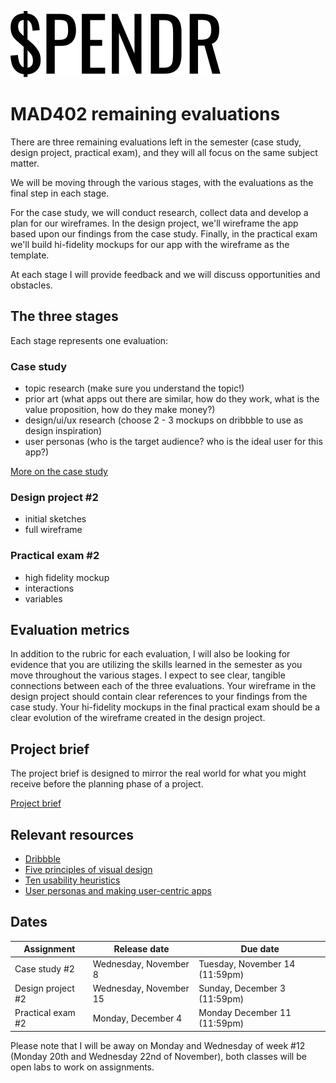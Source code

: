 ![SPENDR](spendr-logo.svg)

# MAD402 remaining evaluations

There are three remaining evaluations left in the semester (case study, design project, practical exam), and they will all focus on the same subject matter.

We will be moving through the various stages, with the evaluations as the final step in each stage.

For the case study, we will conduct research, collect data and develop a plan for our wireframes. In the design project, we'll wireframe the app based upon our findings from the case study. Finally, in the practical exam we'll build hi-fidelity mockups for our app with the wireframe as the template.

At each stage I will provide feedback and we will discuss opportunities and obstacles.

## The three stages

Each stage represents one evaluation:

### Case study

- topic research (make sure you understand the topic!)
- prior art (what apps out there are similar, how do they work, what is the value proposition, how do they make money?)
- design/ui/ux research (choose 2 - 3 mockups on dribbble to use as design inspiration)
- user personas (who is the target audience? who is the ideal user for this app?)

[More on the case study](/case-study.md)

### Design project #2

- initial sketches
- full wireframe

### Practical exam #2

- high fidelity mockup
- interactions
- variables

## Evaluation metrics

In addition to the rubric for each evaluation, I will also be looking for evidence that you are utilizing the skills learned in the semester as you move throughout the various stages. I expect to see clear, tangible connections between each of the three evaluations. Your wireframe in the design project should contain clear references to your findings from the case study. Your hi-fidelity mockups in the final practical exam should be a clear evolution of the wireframe created in the design project.

## Project brief

The project brief is designed to mirror the real world for what you might receive before the planning phase of a project.

[Project brief](/project-brief.md)

## Relevant resources

- [Dribbble](https://dribbble.com)
- [Five principles of visual design](https://www.nngroup.com/articles/principles-visual-design/)
- [Ten usability heuristics](https://www.nngroup.com/articles/ten-usability-heuristics/)
- [User personas and making user-centric apps](https://next-edu-tobyl.vercel.app/weeks/08)

## Dates

| Assignment  | Release date | Due date |
| ------------- | ------------- | ------------- |
| Case study #2  | Wednesday, November 8 | Tuesday, November 14 (11:59pm)  |
| Design project #2  | Wednesday, November 15 | Sunday, December 3 (11:59pm)  |
| Practical exam #2  | Monday, December 4  | Monday December 11 (11:59pm)  |

Please note that I will be away on Monday and Wednesday of week #12 (Monday 20th and Wednesday 22nd of November), both classes will be open labs to work on assignments. 
